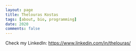 ```yaml
---
layout: page
title: Thelouras Kostas
tags: [about, bio, programming]
date: 2020
comments: false
---
```


Check my LinkedIn: https://www.linkedin.com/in/thelouras/
